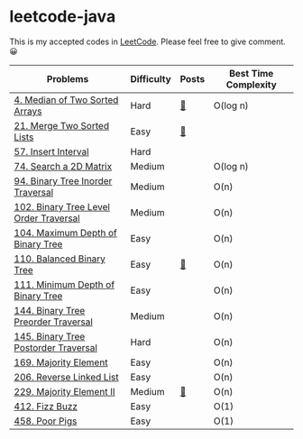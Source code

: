 # leetcode-java

This is my accepted codes in [LeetCode](https://leetcode.com/). Please feel free to give comment. 😀

Problems | Difficulty | Posts | Best Time Complexity
------ | ----- | --- | -----
[4. Median of Two Sorted Arrays](https://leetcode.com/problems/median-of-two-sorted-arrays/description/)| Hard | [🐸](https://yianzhou.com/algorithms/2018/07/11/median-of-two-sorted-array.html) | O(log n)	 
[21. Merge Two Sorted Lists](https://leetcode.com/problems/merge-two-sorted-lists/description/) | Easy |[🐸](https://yianzhou.com/algorithms/2018/07/05/merge-two-list.html)
[57. Insert Interval](https://leetcode.com/problems/insert-interval/description/) | Hard | 
[74. Search a 2D Matrix](https://leetcode.com/problems/search-a-2d-matrix/description/) | Medium | | O(log n)
[94. Binary Tree Inorder Traversal](https://leetcode.com/problems/binary-tree-inorder-traversal/description/) | Medium | | O(n)
[102. Binary Tree Level Order Traversal](https://leetcode.com/problems/binary-tree-level-order-traversal/description/) | Medium | | O(n)
[104. Maximum Depth of Binary Tree](https://leetcode.com/problems/maximum-depth-of-binary-tree/description/) | Easy | | O(n)
[110. Balanced Binary Tree](https://leetcode.com/problems/balanced-binary-tree/description/) | Easy | [🐸](https://yianzhou.com/algorithms/2018/07/06/binary-tree-is-balanced.html) | O(n)
[111. Minimum Depth of Binary Tree](https://leetcode.com/problems/minimum-depth-of-binary-tree/description/) | Easy | | O(n)
[144. Binary Tree Preorder Traversal](https://leetcode.com/problems/binary-tree-preorder-traversal/description/) | Medium | | O(n)
[145. Binary Tree Postorder Traversal](https://leetcode.com/problems/binary-tree-postorder-traversal/description/) | Hard | | O(n)
[169. Majority Element](https://leetcode.com/problems/majority-element/description/) | Easy | | O(n)
[206. Reverse Linked List](https://leetcode.com/problems/reverse-linked-list/description/) | Easy | | O(n)
[229. Majority Element II](https://leetcode.com/problems/majority-element-ii/description/) | Medium | [🐸](https://yianzhou.com/algorithms/2018/07/10/majority-element.html) | O(n)
[412. Fizz Buzz](https://leetcode.com/problems/fizz-buzz/description/) | Easy | | O(1)
[458. Poor Pigs](https://leetcode.com/problems/poor-pigs/description/) | Easy | | O(1)

